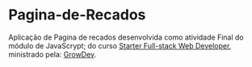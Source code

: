 # Pagina-de-Recados

Aplicação de Pagina de recados desenvolvida como atividade Final do módulo de JavaScrypt;
do curso [Starter Full-stack Web Developer](https://www.growdev.com.br/starter-2), ministrado pela: [GrowDev](https://www.growdev.com.br/).

